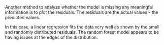 Another method to analyze whether the model is missing any meaningful information is to plot the residuals. The residuals are the actual values - the predicted values.

In this case, a linear regression fits the data very well as shown by the small and randomly distributed residuals. The random forest model appears to be having issues at the edges of the distribution.
